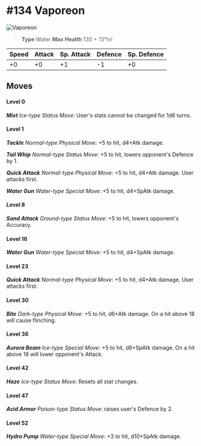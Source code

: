 # #134 Vaporeon


![Vaporeon](https://img.pokemondb.net/sprites/home/normal/1x/vaporeon.png)

> **Type** Water
> **Max Health** 130 + 13\*lvl

| Speed | Attack | Sp. Attack | Defence | Sp. Defence |
| ----- | ------ | ---------- | ------- | ----------- |
| +0 | +0 | +1 | -1 | +0 |

## Moves
#### Level 0

***Mist** Ice-type Status Move*: User's stats cannot be changed for 1d6 turns.
#### Level 1

***Tackle** Normal-type Physical Move*: +5 to hit, d4+Atk damage. 

***Tail Whip** Normal-type Status Move*: +5 to hit, lowers opponent's Defence by 1.

***Quick Attack** Normal-type Physical Move*: +5 to hit, d4+Atk damage. User attacks first.

***Water Gun** Water-type Special Move*: +5 to hit, d4+SpAtk damage. 
#### Level 8

***Sand Attack** Ground-type Status Move*: +5 to hit, lowers opponent's Accuracy.
#### Level 16

***Water Gun** Water-type Special Move*: +5 to hit, d4+SpAtk damage. 
#### Level 23

***Quick Attack** Normal-type Physical Move*: +5 to hit, d4+Atk damage. User attacks first.
#### Level 30

***Bite** Dark-type Physical Move*: +5 to hit, d6+Atk damage. On a hit above 18 will cause flinching.
#### Level 36

***Aurora Beam** Ice-type Special Move*: +5 to hit, d6+SpAtk damage. On a hit above 18 will lower opponent's Attack.
#### Level 42

***Haze** Ice-type Status Move*: Resets all stat changes.
#### Level 47

***Acid Armor** Poison-type Status Move*: raises user's Defence by 2.
#### Level 52

***Hydro Pump** Water-type Special Move*: +3 to hit, d10+SpAtk damage. 

